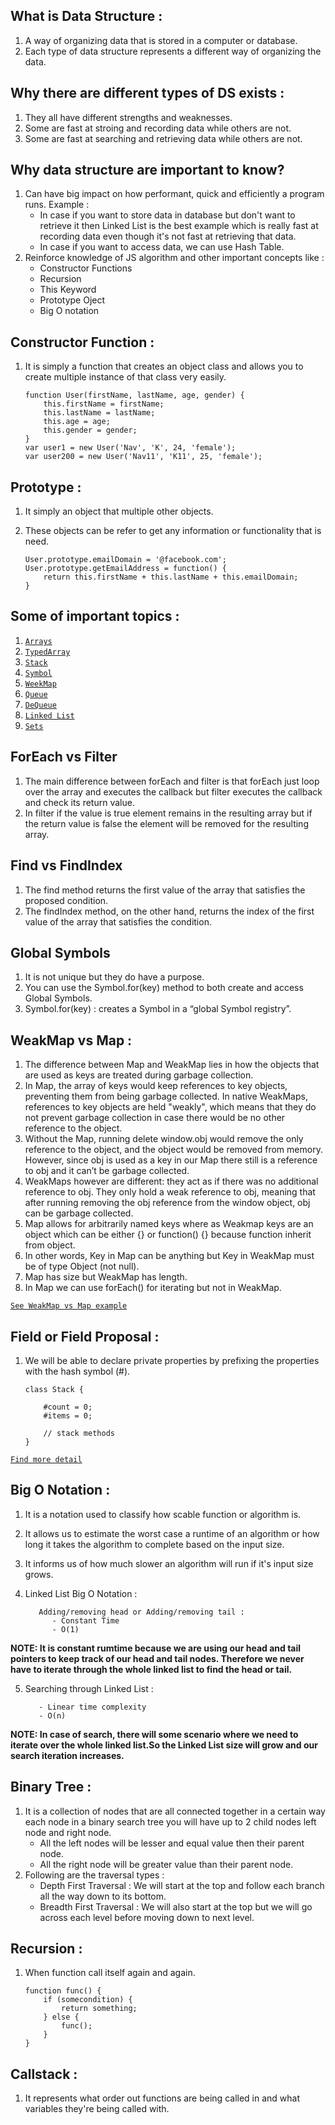 ## What is Data Structure :
1. A way of organizing data that is stored in a computer or database.
2. Each type of data structure represents a different way of organizing the data.

## Why there are different types of DS exists :
1. They all have different strengths and weaknesses.
2. Some are fast at stroing and recording data while others are not.
3. Some are fast at searching and retrieving data while others are not.

## Why data structure are important to know?
1. Can have big impact on how performant, quick and efficiently a program runs. Example :
    * In case if you want to store data in database but don't want to retrieve it then Linked List is the best example which is really fast at recording data even though it's not fast at retrieving that data.
    * In case if you want to access data, we can use Hash Table.
2. Reinforce knowledge of JS algorithm and other important concepts like :
    * Constructor Functions
    * Recursion
    * This Keyword
    * Prototype Oject
    * Big O notation

## Constructor Function : 
1. It is simply a function that creates an object class and allows you to create multiple instance of that class very easily.
    
    ```
    function User(firstName, lastName, age, gender) {
        this.firstName = firstName;
        this.lastName = lastName;
        this.age = age;
        this.gender = gender;
    }
    var user1 = new User('Nav', 'K', 24, 'female');
    var user200 = new User('Nav11', 'K11', 25, 'female');
    ```

## Prototype : 
1. It simply an object that multiple other objects.
2. These objects can be refer to get any information or functionality that is need.
    
    ```
    User.prototype.emailDomain = '@facebook.com';
    User.prototype.getEmailAddress = function() {
        return this.firstName + this.lastName + this.emailDomain;
    }
    ```

## Some of important topics :
1. [`Arrays`](docs/arrays.md)
2. [`TypedArray`](docs/typed-array.md)
3. [`Stack`](docs/stack.md)
4. [`Symbol`](docs/symbol.md)
5. [`WeekMap`](docs/week-map.md)
6. [`Queue`](docs/queue.md)
7. [`DeQueue`](docs/de-queue.md)
8. [`Linked List`](docs/linked-list.md)
9. [`Sets`](docs/sets.md)

## ForEach vs Filter
1. The main difference between forEach and filter is that forEach just loop over the array and executes the callback but filter executes the callback and check its return value.
2. In filter if the value is true element remains in the resulting array but if the return value is false the element will be removed for the resulting array.

## Find vs FindIndex
1. The find method returns the first value of the array that satisfies the proposed condition. 
2. The findIndex method, on the other hand, returns the index of the first value of the array that satisfies the condition.

## Global Symbols
1. It is not unique but they do have a purpose.
2. You can use the Symbol.for(key) method to both create and access Global Symbols.
3. Symbol.for(key) : creates a Symbol in a “global Symbol registry”.

## WeakMap vs Map :
1. The difference between Map and WeakMap lies in how the objects that are used as keys are treated during garbage collection.
2. In Map, the array of keys would keep references to key objects, preventing them from being garbage collected. In native WeakMaps, references to key objects are held "weakly", which means that they do not prevent garbage collection in case there would be no other reference to the object.
3. Without the Map, running delete window.obj would remove the only reference to the object, and the object would be removed from memory. However, since obj is used as a key in our Map there still is a reference to obj and it can’t be garbage collected.
4. WeakMaps however are different: they act as if there was no additional reference to obj. They only hold a weak reference to obj, meaning that after running removing the obj reference from the window object, obj can be garbage collected.
5. Map allows for arbitrarily named keys where as Weakmap keys are an object which can be either {} or function() {} because function inherit from object.
6. In other words, Key in Map can be anything but Key in WeakMap must be of type Object (not null).
7. Map has size but WeakMap has length.
8. In Map we can use forEach() for iterating but not in WeakMap.

[`See WeakMap vs Map example`](src/weak-map.js)

## Field or Field Proposal : 
1. We will be able to declare private properties by prefixing the properties with the hash symbol (#).
    
    ```
    class Stack {
    
        #count = 0;
        #items = 0;

        // stack methods
    }
    ```
    
 [`Find more detail`](http://2ality.com/2017/07/class-fields.html)

## Big O Notation : 
1. It is a notation used to classify how scable function or algorithm is.
2. It allows us to estimate the worst case a runtime of an algorithm or how long it takes the algorithm to complete based on the input size.
3. It informs us of how much slower an algorithm will run if it's input size grows.
4. Linked List Big O Notation :
   
   ```
      Adding/removing head or Adding/removing tail :
         - Constant Time
         - O(1)
   ```
**NOTE: It is constant rumtime because we are using our head and tail pointers to keep track of our head and tail nodes. Therefore we never have to iterate through the whole linked list to find the head or tail.**

5. Searching through Linked List :

   ```
      - Linear time complexity
      - O(n)
   ```
**NOTE: In case of search, there will some scenario where we need to iterate over the whole linked list.So the Linked List size will grow and our search iteration increases.**

## Binary Tree : 
1. It is a collection of nodes that are all connected together in a certain way each node in a binary search tree you will have up to 2 child nodes left node and right node.
   * All the left nodes will be lesser and equal value then their parent node.
   * All the right node will be greater value than their parent node.
2. Following are the traversal types :
   * Depth First Traversal : We will start at the top and follow each branch all the way down to its bottom.
   * Breadth First Traversal : We will also start at the top but we will go across each level before moving down to next level.

## Recursion : 
1. When function call itself again and again.
    
    ```
    function func() {
        if (somecondition) {
            return something;
        } else {
            func();
        }
    }
    ```

## Callstack : 
1. It represents what order out functions are being called in and what variables they're being called with.
